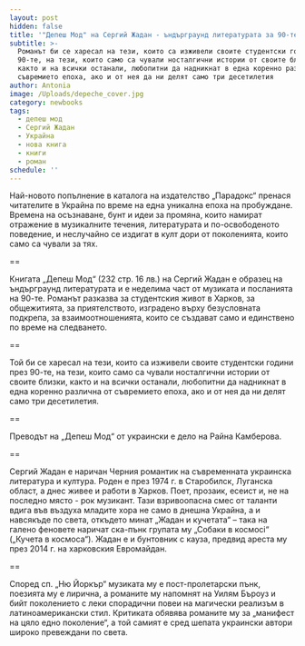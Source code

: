 ```yaml
---
layout: post
hidden: false
title: '"Депеш Мод" на Сергий Жадан - ъндърграунд литературата за 90-те по украински'
subtitle: >-
  Романът би се харесал на тези, които са изживели своите студентски години през
  90-те, на тези, които само са чували носталгични истории от своите близки,
  както и на всички останали, любопитни да надникнат в една коренно различна от
  съвремието епоха, ако и от нея да ни делят само три десетилетия
author: Antonia
image: /Uploads/depeche_cover.jpg
category: newbooks
tags:
  - депеш мод
  - Сергий Жадан
  - Украйна
  - нова книга
  - книги
  - роман
schedule: ''
---
```

Най-новото попълнение в каталога на издателство „Парадокс“ пренася читателите в Украйна по време на една уникална епоха на пробуждане. Времена на осъзнаване, бунт и идеи за промяна,  които намират отражение в музикалните течения, литературата и по-освободеното поведение, и неслучайно се издигат в култ дори от поколенията, които само са чували за тях.

\==

Книгата „Депеш Мод“ (232 стр. 16 лв.) на Сергий Жадан е образец на ъндърграунд литературата и е неделима част от музиката и посланията на 90-те. Романът разказва за студентския живот в Харков, за общежитията, за приятелството, изградено върху безусловната подкрепа, за взаимоотношенията, които се създават само и единствено по време на следването.

\==

Той би се харесал на тези, които са изживели своите студентски години през 90-те, на тези, които само са чували носталгични истории от своите близки, както и на всички останали, любопитни да надникнат в една коренно различна от съвремието епоха, ако и от нея да ни делят само три десетилетия.

\==

Преводът на „Депеш Мод“ от украински е дело на Райна Камберова. 

\==

Сергий Жадан е наричан Черния романтик на съвременната украинска литература и култура. Роден е през 1974 г. в Старобилск, Луганска област, а днес живее и работи в Харков. Поет, прозаик, есеист и, не на последно място - рок музикант. Тази взривоопасна смес от таланти вдига във въздуха младите хора не само в днешна Украйна, а и навсякъде по света, откъдето минат „Жадан и кучетата“ – така на галено феновете наричат ска-пънк групата му „Собаки в космосi“ („Кучета в космоса“). Жадан е и бунтовник с кауза, предвид ареста му през 2014 г. на харковския Евромайдан. 

\==

Според сп. „Ню Йоркър“ музиката му е пост-пролетарски пънк, поезията му е лирична, а романите му напомнят на Уилям Бъроуз и бийт поколението с леки спорадични повеи на магически реализъм в латиноамерикански стил. Критиката обявява романите му за „манифест на цяло едно поколение“, а той самият е сред шепата украински автори широко превеждани по света.
